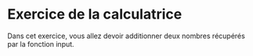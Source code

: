 # Exercice de la calculatrice
Dans cet exercice, vous allez devoir additionner deux nombres récupérés par la fonction input.
